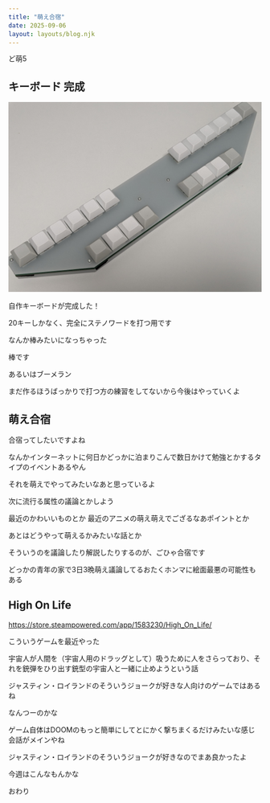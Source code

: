 ```yaml
---
title: "萌え合宿"
date: 2025-09-06
layout: layouts/blog.njk
---
```


ど萌5

## キーボード 完成

![](/img/blog/20250906.jpg)

自作キーボードが完成した！

20キーしかなく、完全にステノワードを打つ用です

なんか棒みたいになっちゃった

棒です

あるいはブーメラン

まだ作るほうばっかりで打つ方の練習をしてないから今後はやっていくよ

## 萌え合宿

合宿ってしたいですよね

なんかインターネットに何日かどっかに泊まりこんで数日かけて勉強とかするタイプのイベントあるやん

それを萌えでやってみたいなあと思っているよ

次に流行る属性の議論とかしよう

最近のかわいいものとか 最近のアニメの萌え萌えでござるなあポイントとか

あとはどうやって萌えるかみたいな話とか

そういうのを議論したり解説したりするのが、ごひゃ合宿です

どっかの青年の家で3日3晩萌え議論してるおたくホンマに絵面最悪の可能性もある

## High On Life

https://store.steampowered.com/app/1583230/High_On_Life/

こういうゲームを最近やった

宇宙人が人間を（宇宙人用のドラッグとして）吸うために人をさらっており、それを銃弾をひり出す銃型の宇宙人と一緒に止めようという話

ジャスティン・ロイランドのそういうジョークが好きな人向けのゲームではあるね

なんつーのかな

ゲーム自体はDOOMのもっと簡単にしてとにかく撃ちまくるだけみたいな感じ 会話がメインやね

ジャスティン・ロイランドのそういうジョークが好きなのでまあ良かったよ

今週はこんなもんかな

おわり
